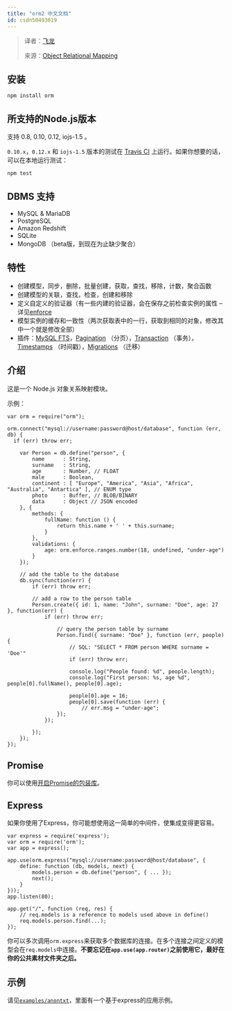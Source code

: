 ```yaml
---
title: "orm2 中文文档"
id: csdn50493019
---
```


> 译者：[飞龙](https://github.com/wizardforcel)
> 
> 来源：[Object Relational Mapping](https://github.com/dresende/node-orm2/blob/master/Readme.md)

## 安装

```
npm install orm
```

## 所支持的Node.js版本

支持 0.8, 0.10, 0.12, iojs-1.5 。

`0.10.x`，`0.12.x` 和 `iojs-1.5` 版本的测试在 [Travis CI](https://travis-ci.org/) 上运行。如果你想要的话，可以在本地运行测试：

```
npm test
```

## DBMS 支持

*   MySQL & MariaDB
*   PostgreSQL
*   Amazon Redshift
*   SQLite
*   MongoDB （beta版，到现在为止缺少聚合）

## 特性

*   创建模型，同步，删除，批量创建，获取，查找，移除，计数，聚合函数
*   创建模型的关联，查找，检查，创建和移除
*   定义自定义的验证器（有一些内建的验证器，会在保存之前检查实例的属性 – 详见[enforce](http://github.com/dresende/node-enforce)
*   模型实例的缓存和一致性（两次获取表中的一行，获取到相同的对象，修改其中一个就是修改全部）
*   插件：[MySQL FTS](http://dresende.github.io/node-orm-mysql-fts)，[Pagination](http://dresende.github.io/node-orm-paging) （分页），[Transaction](http://dresende.github.io/node-orm-transaction) （事务），[Timestamps](http://github.com/SPARTAN563/node-orm-timestamps) （时间戳），[Migrations](https://github.com/locomote/node-migrate-orm2) （迁移）

## 介绍

这是一个 Node.js 对象关系映射模块。

示例：

```
var orm = require("orm");

orm.connect("mysql://username:password@host/database", function (err, db) {
  if (err) throw err;

    var Person = db.define("person", {
        name      : String,
        surname   : String,
        age       : Number, // FLOAT
        male      : Boolean,
        continent : [ "Europe", "America", "Asia", "Africa", "Australia", "Antartica" ], // ENUM type
        photo     : Buffer, // BLOB/BINARY
        data      : Object // JSON encoded
    }, {
        methods: {
            fullName: function () {
                return this.name + ' ' + this.surname;
            }
        },
        validations: {
            age: orm.enforce.ranges.number(18, undefined, "under-age")
        }
    });

    // add the table to the database
    db.sync(function(err) { 
        if (err) throw err;

        // add a row to the person table
        Person.create({ id: 1, name: "John", surname: "Doe", age: 27 }, function(err) {
            if (err) throw err;

                // query the person table by surname
                Person.find({ surname: "Doe" }, function (err, people) {
                    // SQL: "SELECT * FROM person WHERE surname = 'Doe'"
                    if (err) throw err;

                    console.log("People found: %d", people.length);
                    console.log("First person: %s, age %d", people[0].fullName(), people[0].age);

                    people[0].age = 16;
                    people[0].save(function (err) {
                        // err.msg = "under-age";
                });
            });

        });
    });
});
```

## Promise

你可以使用[开启Promise的包装库](https://github.com/rafaelkaufmann/q-orm)。

## Express

如果你使用了Express，你可能想使用这一简单的中间件，使集成变得更容易。

```
var express = require('express');
var orm = require('orm');
var app = express();

app.use(orm.express("mysql://username:password@host/database", {
    define: function (db, models, next) {
        models.person = db.define("person", { ... });
        next();
    }
}));
app.listen(80);

app.get("/", function (req, res) {
    // req.models is a reference to models used above in define()
    req.models.person.find(...);
});
```

你可以多次调用`orm.express`来获取多个数据库的连接。在多个连接之间定义的模型会在`req.models`中连接。**不要忘记在`app.use(app.router)`之前使用它，最好在你的公共素材文件夹之后。**

## 示例

请见[`examples/anontxt`](https://github.com/dresende/node-orm2/tree/master/examples/anontxt)，里面有一个基于express的应用示例。
